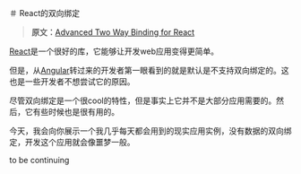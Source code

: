 ＃ React的双向绑定

> **原文：**[Advanced Two Way Binding for React](https://www.terlici.com/2015/02/23/react-advanced-two-way-binding.html)


[React](http://reactjs.org/)是一个很好的库，它能够让开发web应用变得更简单。

但是，从[Angular](https://angularjs.org/)转过来的开发者第一眼看到的就是默认是不支持双向绑定的。这也是一些开发者不想尝试它的原因。

尽管双向绑定是一个很cool的特性，但是事实上它并不是大部分应用需要的。然后，它有些时候也是很有用的。

今天，我会向你展示一个我几乎每天都会用到的现实应用实例，没有数据的双向绑定，开发这个应用就会像噩梦一般。

to be continuing